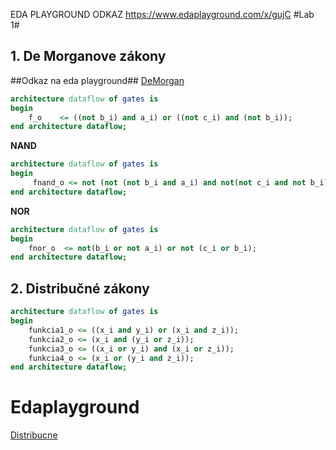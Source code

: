 EDA PLAYGROUND ODKAZ
https://www.edaplayground.com/x/gujC
#Lab 1#

## 1. De Morganove zákony ##

##Odkaz na eda playground## 
[DeMorgan](https://www.edaplayground.com/x/gujC)


```vhdl
architecture dataflow of gates is
begin
    f_o    <= ((not b_i) and a_i) or ((not c_i) and (not b_i));
end architecture dataflow;
```

**NAND**

```vhdl
architecture dataflow of gates is
begin
     fnand_o <= not (not (not b_i and a_i) and not(not c_i and not b_i));
end architecture dataflow;
```

**NOR**

```vhdl
architecture dataflow of gates is
begin
    fnor_o  <= not(b_i or not a_i) or not (c_i or b_i);
end architecture dataflow;
```
## 2. Distribučné zákony ##

```vhdl
architecture dataflow of gates is
begin
    funkcia1_o <= ((x_i and y_i) or (x_i and z_i));
    funkcia2_o <= (x_i and (y_i or z_i));
    funkcia3_o <= ((x_i or y_i) and (x_i or z_i));
    funkcia4_o <= (x_i or (y_i and z_i));
end architecture dataflow;
```

# Edaplayground
[Distribucne](https://www.edaplayground.com/x/kuqx)

